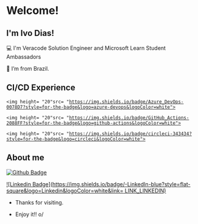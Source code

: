 # Welcome!

## I'm Ivo Dias!
:computer: I'm Veracode Solution Engineer and Microsoft Learn Student Ambassadors

:house_with_garden: I’m from Brazil.
 
 ## CI/CD Experience
 <code><img height= "20"src= "https://img.shields.io/badge/Azure_DevOps-0078D7?style=for-the-badge&logo=azure-devops&logoColor=white"></code>
 
 <code><img height= "20"src= "https://img.shields.io/badge/GitHub_Actions-2088FF?style=for-the-badge&logo=github-actions&logoColor=white"></code>
 
 <code><img height= "20"src= "https://img.shields.io/badge/circleci-343434?style=for-the-badge&logo=circleci&logoColor=white"></code>

## About me
[![Github Badge](https://img.shields.io/badge/-Github-000?style=flat-square&logo=Github&logoColor=white&link=LINK_GIT)](https://github.com/IGDEXE)

[![Linkedin Badge](https://img.shields.io/badge/-LinkedIn-blue?style=flat-square&logo=Linkedin&logoColor=white&link= LINK_LINKEDIN)](https://www.linkedin.com/in/igd753/)


- Thanks for visiting.

- Enjoy it!! o/
